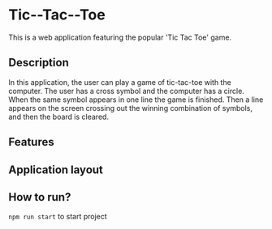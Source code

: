 # Tic--Tac--Toe

This is a web application featuring the popular 'Tic Tac Toe' game.

## Description

In this application, the user can play a game of tic-tac-toe with the computer. The user has a cross symbol and the computer has a circle. When the same symbol appears in one line the game is finished. Then a line appears on the screen crossing out the winning combination of symbols, and then the board is cleared.

## Features



##  Application layout

## How to run?

`npm run start` to start project 